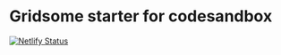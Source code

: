 # Gridsome starter for codesandbox
[![Netlify Status](https://api.netlify.com/api/v1/badges/3c32c7eb-f1f7-4a85-a057-286f890e4df0/deploy-status)](https://app.netlify.com/sites/stickerhouse/deploys)